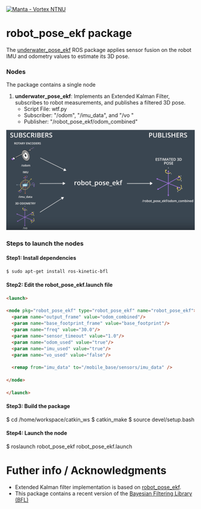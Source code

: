 [![Manta - Vortex NTNU](https://s3-us-west-1.amazonaws.com/udacity-robotics/Extra+Images/RoboND_flag.png)](https://www.udacity.com/robotics)

# robot_pose_ekf package
The [underwater_pose_ekf](http://wiki.ros.org/robot_pose_ekf) ROS package applies sensor fusion on the robot IMU and odometry values to estimate its 3D pose.

### Nodes
The package contains a single node 
1. **underwater_pose_ekf**: Implements an Extended Kalman Filter, subscribes to robot measurements, and publishes a filtered 3D pose.
      * Script File: wtf.py
      * Subscriber: "/odom", "/imu_data", and "/vo " 
      * Publisher: "/robot_pose_ekf/odom_combined"

![alt text](Images/Output.png)

### Steps to launch the nodes
#### Step1: Install dependencies
```sh
$ sudo apt-get install ros-kinetic-bfl
```
#### Step2: Edit the robot_pose_ekf.launch file
```html
<launch>

<node pkg="robot_pose_ekf" type="robot_pose_ekf" name="robot_pose_ekf">
  <param name="output_frame" value="odom_combined"/>
  <param name="base_footprint_frame" value="base_footprint"/>
  <param name="freq" value="30.0"/>
  <param name="sensor_timeout" value="1.0"/>  
  <param name="odom_used" value="true"/>
  <param name="imu_used" value="true"/>
  <param name="vo_used" value="false"/>

  <remap from="imu_data" to="/mobile_base/sensors/imu_data" />    

</node>

</launch>
```
#### Step3: Build the package
$ cd /home/workspace/catkin_ws
$ catkin_make
$ source devel/setup.bash
#### Step4: Launch the node
$ roslaunch robot_pose_ekf robot_pose_ekf.launch

# Futher info / Acknowledgments

* Extended Kalman filter implementation is based on [robot_pose_ekf](http://wiki.ros.org/robot_pose_ekf).
* This package contains a recent version of the [Bayesian Filtering Library (BFL)](http://wiki.ros.org/bfl)
